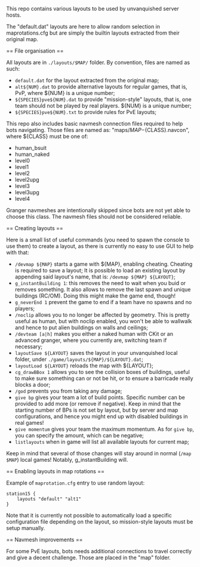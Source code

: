 This repo contains various layouts to be used by unvanquished
server hosts.

The "default.dat" layouts are here to allow random selection
in maprotations.cfg but are simply the builtin layouts
extracted from their original map.

== File organisation ==

All layouts are in `./layouts/$MAP/` folder.
By convention, files are named as such:

* `default.dat` for the layout extracted from the original
	map;
* `alt${NUM}.dat` to provide alternative layouts for regular
	games, that is, PvP, where ${NUM} is a unique number;
* `${SPECIES}pve${NUM}.dat` to provide "mission-style"
	layouts, that is, one team should not be played by real
	players. ${NUM} is a unique number;
* `${SPECIES}pve${NUM}.txt` to provide rules for PvE layouts;

This repo also includes basic navmesh connection files
required to help bots navigating.
Those files are named as: "maps/${MAP}-${CLASS}.navcon", where
${CLASS} must be one of:

* human_bsuit
* human_naked
* level0
* level1
* level2
* level2upg
* level3
* level3upg
* level4

Granger navmeshes are intentionally skipped since bots are
not yet able to choose this class.
The navmesh files should not be considered reliable.

== Creating layouts ==

Here is a small list of useful commands (you need to spawn
the console to use them) to create a layout, as there is
currently no easy to use GUI to help with that:

* `/devmap ${MAP}` starts a game with ${MAP}, enabling
	cheating. Cheating is required to save a layout;
	It is possible to load an existing layout by appending
	said layout's name, that is: `/devmap ${MAP} ${LAYOUT}`;
* `g_instantBuilding 1`: this removes the need to wait when
	you buid or removes something. It also allows to remove
	the last spawn and unique buildings (RC/OM). Doing this
	might make the game end, though!
* `g_neverEnd 1` prevent the game to end if a team have no
	spawns and no players;
* `/noclip` allows you to no longer be affected by geometry.
	This is pretty useful as human, but with noclip enabled,
	you won't be able to wallwalk and hence to put alien
	buildings on walls and ceilings;
* `/devteam [a|h]` makes you either a naked human with CKit
	or an advanced granger, where you currently are, switching
	team if necessary;
* `layoutSave ${LAYOUT}` saves the layout in your unvanquished
	local folder, under `./game/layouts/${MAP}/${LAYOUT}.dat`;
* `layoutLoad ${LAYOUT}` reloads the map with ${LAYOUT};
* `cg_drawBBox 1` allows you to see the collision boxes of
	buildings, useful to make sure something can or not be hit,
	or to ensure a barricade really blocks a door;
* `/god` prevents you from taking any damage;
* `give bp` gives your team a lot of build points. Specific
	number can be provided to add more (or remove if negative).
	Keep in mind that the starting number of BPs is not set by
	layout, but by server and map configurations, and hence you
	might end up with disabled buildings in real games!
* `give momentum` gives your team the maximum momentum. As for
	`give bp`, you can specify the amount, which can be
        negative;
* `listlayouts` when in game will list all available layouts
	for current map;

Keep in mind that several of those changes will stay around
in normal (`/map $MAP`) local games!
Notably, g_instantBuilding will.

== Enabling layouts in map rotations ==

Example of `maprotation.cfg` entry to use random layout:

```
station15 {
	layouts "default" "alt1"
}
```

Note that it is currently not possible to automatically load
a specific configuration file depending on the layout, so
mission-style layouts must be setup manually.

== Navmesh improvements ==

For some PvE layouts, bots needs additional connections to
travel correctly and give a decent challenge. Those are
placed in the "map" folder.
